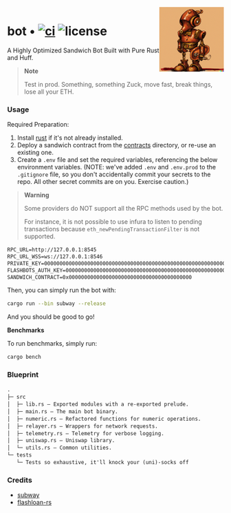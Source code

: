<img align="right" width="150" height="150" top="100" src="./assets/bot.png">

# bot • [![ci](https://github.com/abigger87/subway-rs/actions/workflows/ci.yaml/badge.svg)](https://github.com/abigger87/subway-rs/actions/workflows/ci.yaml) ![license](https://img.shields.io/badge/License-MIT-green.svg?label=license)

A Highly Optimized Sandwich Bot Built with Pure Rust and Huff.

> **Note**
>
> Test in prod. Something, something Zuck, move fast, break things, lose all your ETH.

### Usage

Required Preparation:

1. Install [rust](https://www.rust-lang.org/tools/install) if it's not already installed.
2. Deploy a sandwich contract from the [contracts](../contracts/) directory, or re-use an existing one.
3. Create a `.env` file and set the required variables, referencing the below environment variables. (NOTE: we've added `.env` and `.env.prod` to the `.gitignore` file, so you don't accidentally commit your secrets to the repo. All other secret commits are on you. Exercise caution.)

> **Warning**
>
> Some providers do NOT support all the RPC methods used by the bot.
>
> For instance, it is not possible to use infura to listen to pending transactions because `eth_newPendingTransactionFilter` is not supported.

```ignore
RPC_URL=http://127.0.0.1:8545
RPC_URL_WSS=ws://127.0.0.1:8546
PRIVATE_KEY=0000000000000000000000000000000000000000000000000000000000000001
FLASHBOTS_AUTH_KEY=0000000000000000000000000000000000000000000000000000000000000002
SANDWICH_CONTRACT=0x0000000000000000000000000000000000000000
```

Then, you can simply run the bot with:

```bash
cargo run --bin subway --release
```

And you should be good to go!

**Benchmarks**

To run benchmarks, simply run:

```bash
cargo bench
```

### Blueprint

```txt
.
├─ src
│  ├─ lib.rs — Exported modules with a re-exported prelude.
│  ├─ main.rs — The main bot binary.
│  ├─ numeric.rs — Refactored functions for numeric operations.
│  ├─ relayer.rs — Wrappers for network requests.
│  ├─ telemetry.rs — Telemetry for verbose logging.
│  ├─ uniswap.rs — Uniswap library.
│  └─ utils.rs — Common utilities.
└─ tests
   └─ Tests so exhaustive, it'll knock your (uni)-socks off
```

### Credits

- [subway](https://github.com/libevm/subway)
- [flashloan-rs](https://github.com/whitenois3/flashloan-rs)

